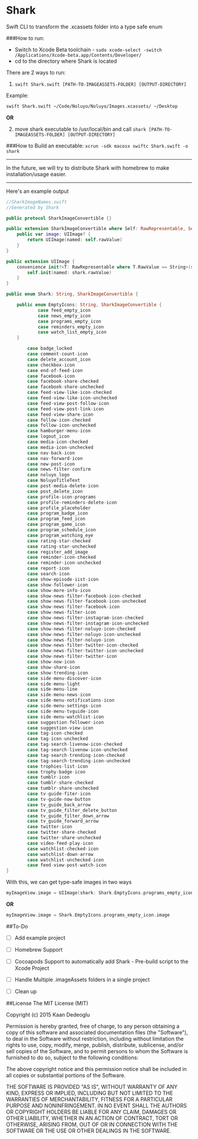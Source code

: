 # Shark
Swift CLI to transform the .xcassets folder into a type safe enum

###How to run:

- Switch to Xcode Beta toolchain - `sudo xcode-select -switch /Applications/Xcode-beta.app/Contents/Developer/`
- cd to the directory where Shark is located

There are 2 ways to run:

1. `swift Shark.swift [PATH-TO-IMAGEASSETS-FOLDER] [OUTPUT-DIRECTORY]`

Example:
```bash 
swift Shark.swift ~/Code/Noluyo/Noluyo/Images.xcassets/ ~/Desktop
```
 
**OR**

2. move shark executable to /usr/local/bin and call `shark [PATH-TO-IMAGEASSETS-FOLDER] [OUTPUT-DIRECTORY]`


###How to Build an executable:
 `xcrun -sdk macosx swiftc Shark.swift -o shark`

---

In the future, we will try to distribute Shark with homebrew to make installation/usage easier.

---

Here's an example output

```swift 
//SharkImageNames.swift
//Generated by Shark

public protocol SharkImageConvertible {}

public extension SharkImageConvertible where Self: RawRepresentable, Self.RawValue == String {
    public var image: UIImage? {
        return UIImage(named: self.rawValue)
    }
}

public extension UIImage {
    convenience init?<T: RawRepresentable where T.RawValue == String>(shark: T) {
        self.init(named: shark.rawValue)
    }
}

public enum Shark: String, SharkImageConvertible {

    public enum EmptyIcons: String, SharkImageConvertible {
            case feed_empty_icon
            case news_empty_icon
            case programs_empty_icon
            case reminders_empty_icon
            case watch_list_empty_icon
    }

        case badge_locked
        case comment-count-icon
        case delete_account_icon
        case checkbox-icon
        case end-of-feed-icon
        case facebook-icon
        case facebook-share-checked
        case facebook-share-unchecked
        case feed-view-like-icon-checked
        case feed-view-like-icon-unchecked
        case feed-view-post-follow-icon
        case feed-view-post-link-icon
        case feed-view-share-icon
        case follow-icon-checked
        case follow-icon-unchecked
        case hamburger-menu-icon
        case logout_icon
        case media-icon-checked
        case media-icon-unchecked
        case nav-back-icon
        case nav-forward-icon
        case new-post-icon
        case news-filter-confirm
        case noluyo_logo
        case NoluyoTitleText
        case post-media-delete-icon
        case post_delete_icon
        case profile-icon-programs
        case profile-reminders-delete-icon
        case profile_placeholder
        case program_badge_icon
        case program_feed_icon
        case program_game_icon
        case program_schedule_icon
        case program_watching_eye
        case rating-star-checked
        case rating-star-unchecked
        case register_add_image
        case reminder-icon-checked
        case reminder-icon-unchecked
        case report-icon
        case search-icon
        case show-episode-iist-icon
        case show-follower-icon
        case show-more-info-icon
        case show-news-filter-facebook-icon-checked
        case show-news-filter-facebook-icon-unchecked
        case show-news-filter-facebook-icon
        case show-news-filter-icon
        case show-news-filter-instagram-icon-checked
        case show-news-filter-instagram-icon-unchecked
        case show-news-filter-noluyo-icon-checked
        case show-news-filter-noluyo-icon-unchecked
        case show-news-filter-noluyo-icon
        case show-news-filter-twitter-icon-checked
        case show-news-filter-twitter-icon-unchecked
        case show-news-filter-twitter-icon
        case show-now-icon
        case show-share-icon
        case show-trending-icon
        case side-menu-discover-icon
        case side-menu-light
        case side-menu-line
        case side-menu-news-icon
        case side-menu-notifications-icon
        case side-menu-settings-icon
        case side-menu-tvguide-icon
        case side-menu-watchlist-icon
        case suggestion-follower-icon
        case suggestion-view-icon
        case tag-icon-checked
        case tag-icon-unchecked
        case tag-search-livenow-icon-checked
        case tag-search-livenow-icon-unchecked
        case tag-search-trending-icon-checked
        case tag-search-trending-icon-unchecked
        case trophies-list-icon
        case trophy-badge-icon
        case tumblr-icon
        case tumblr-share-checked
        case tumblr-share-unchecked
        case tv-guide-fiter-icon
        case tv-guide-now-button
        case tv_guide_back_arrow
        case tv_guide_filter_delete_button
        case tv_guide_filter_down_arrow
        case tv_guide_forward_arrow
        case twitter-icon
        case twitter-share-checked
        case twitter-share-unchecked
        case video-feed-play-icon
        case watchlist-checked-icon
        case watchlist-down-arrow
        case watchlist-unchecked-icon
        case feed-view-post-watch-icon
}
```

With this, we can get type-safe images in two ways

```swift
myImageView.image = UIImage(shark: Shark.EmptyIcons.programs_empty_icon)
```
**OR**
```swift
myImageView.image = Shark.EmptyIcons.programs_empty_icon.image
```


##To-Do
- [ ] Add example project
- [ ] Homebrew Support
- [ ] Cocoapods Support to automatically add Shark - Pre-build script to the Xcode Project
- [ ] Handle Multiple .imageAssets folders in a single project
- [ ] Clean up


##License
The MIT License (MIT)

Copyright (c) 2015 Kaan Dedeoglu

Permission is hereby granted, free of charge, to any person obtaining a copy
of this software and associated documentation files (the "Software"), to deal
in the Software without restriction, including without limitation the rights
to use, copy, modify, merge, publish, distribute, sublicense, and/or sell
copies of the Software, and to permit persons to whom the Software is
furnished to do so, subject to the following conditions:

The above copyright notice and this permission notice shall be included in all
copies or substantial portions of the Software.

THE SOFTWARE IS PROVIDED "AS IS", WITHOUT WARRANTY OF ANY KIND, EXPRESS OR
IMPLIED, INCLUDING BUT NOT LIMITED TO THE WARRANTIES OF MERCHANTABILITY,
FITNESS FOR A PARTICULAR PURPOSE AND NONINFRINGEMENT. IN NO EVENT SHALL THE
AUTHORS OR COPYRIGHT HOLDERS BE LIABLE FOR ANY CLAIM, DAMAGES OR OTHER
LIABILITY, WHETHER IN AN ACTION OF CONTRACT, TORT OR OTHERWISE, ARISING FROM,
OUT OF OR IN CONNECTION WITH THE SOFTWARE OR THE USE OR OTHER DEALINGS IN THE
SOFTWARE.
